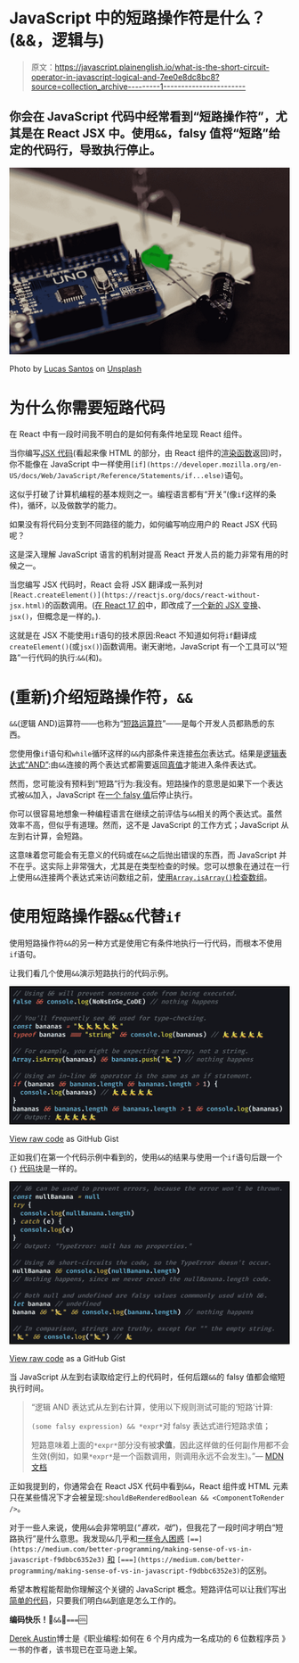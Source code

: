 # JavaScript 中的短路操作符是什么？(&&，逻辑与)

> 原文：<https://javascript.plainenglish.io/what-is-the-short-circuit-operator-in-javascript-logical-and-7ee0e8dc8bc8?source=collection_archive---------1----------------------->

## 你会在 JavaScript 代码中经常看到“短路操作符”，尤其是在 React JSX 中。使用`&&`，falsy 值将“短路”给定的代码行，导致执行停止。

![](img/ed7dbcd098763bea85ff27333eadc00b.png)

Photo by [Lucas Santos](https://unsplash.com/@_staticvoid?utm_source=medium&utm_medium=referral) on [Unsplash](https://unsplash.com?utm_source=medium&utm_medium=referral)

# 为什么你需要短路代码

在 React 中有一段时间我不明白的是如何有条件地呈现 React 组件。

当你编写[JSX 代码](https://reactjs.org/docs/introducing-jsx.html)(看起来像 HTML 的部分，由 React 组件的[渲染函数](https://reactjs.org/docs/react-component.html#render)返回)时，你不能像在 JavaScript 中一样使用`[if](https://developer.mozilla.org/en-US/docs/Web/JavaScript/Reference/Statements/if...else)`语句。

这似乎打破了计算机编程的基本规则之一。编程语言都有“开关”(像`if`这样的条件)，循环，以及做数学的能力。

如果没有将代码分支到不同路径的能力，如何编写响应用户的 React JSX 代码呢？

这是深入理解 JavaScript 语言的机制对提高 React 开发人员的能力非常有用的时候之一。

当您编写 JSX 代码时，React 会将 JSX 翻译成一系列对`[React.createElement()](https://reactjs.org/docs/react-without-jsx.html)`的函数调用。([在 React 17 的](https://docs.google.com/spreadsheets/d/1WCH-k0MOwSR1ielMQi4q-QhAmnpss4O24TO57m8DDCM/edit#gid=966652394)中，即改成了[一个新的 JSX 变换](https://reactjs.org/blog/2020/09/22/introducing-the-new-jsx-transform.html#whats-different-in-the-new-transform)、`jsx()`，但概念是一样的。).

这就是在 JSX 不能使用`if`语句的技术原因:React 不知道如何将`if`翻译成`createElement()`(或`jsx()`)函数调用。谢天谢地，JavaScript 有一个工具可以“短路”一行代码的执行:`&&`(和)。

# (重新)介绍短路操作符，`&&`

`&&`(逻辑 AND)运算符——也称为“[短路运算符](https://developer.mozilla.org/en-US/docs/Web/JavaScript/Reference/Operators/Logical_AND#Short-circuit_evaluation)”——是每个开发人员都熟悉的东西。

您使用像`if`语句和`while`循环这样的`&&`内部条件来连接[布尔](https://medium.com/javascript-in-plain-english/how-to-check-for-a-boolean-in-javascript-98fdc8aec2a7)表达式。结果是[逻辑表达式“AND”](https://en.wikipedia.org/wiki/Logical_conjunction):由`&&`连接的两个表达式都需要返回[真值](https://medium.com/coding-in-simple-english/what-are-truthy-values-in-javascript-e037bdfa76f8)才能进入条件表达式。

然而，您可能没有预料到“短路”行为:我没有。短路操作的意思是如果下一个表达式被`&&`加入，JavaScript 在[一个 falsy 值](https://medium.com/coding-at-dawn/what-are-falsy-values-in-javascript-ca0faa34feb4)后停止执行。

你可以很容易地想象一种编程语言在继续之前评估与`&&`相关的两个表达式。虽然效率不高，但似乎有道理。然而，这不是 JavaScript 的工作方式；JavaScript 从左到右计算，会短路。

这意味着您可能会有无意义的代码或在`&&`之后抛出错误的东西，而 JavaScript 并不在乎。这实际上非常强大，尤其是在类型检查的时候。您可以想象在通过在一行上使用`&&`连接两个表达式来访问数组之前，[使用`Array.isArray()`检查数组](https://medium.com/javascript-in-plain-english/how-to-check-for-an-array-in-javascript-6ad20f7a0e21)。

# 使用短路操作器`&&`代替`if`

使用短路操作符`&&`的另一种方式是使用它有条件地执行一行代码，而根本不使用`if`语句。

让我们看几个使用`&&`演示短路执行的代码示例。

![](img/8e7037197fe2df67547de8a12087c413.png)

[View raw code](https://gist.github.com/DoctorDerek/00a8f9376c50f59825cb11ddf220f84b) as GitHub Gist

正如我们在第一个代码示例中看到的，使用`&&`的结果与使用一个`if`语句后跟一个`{}` [代码块](https://developer.mozilla.org/en-US/docs/Web/JavaScript/Reference/Statements/block)是一样的。

![](img/a2e4b0e11dc4a71469f6f0f1cb197a90.png)

[View raw code](https://gist.github.com/DoctorDerek/72ce6e43b563a82ea3a34a2729443918) as a GitHub Gist

当 JavaScript 从左到右读取给定行上的代码时，任何后跟`&&`的 falsy 值都会缩短执行时间。

> “逻辑 AND 表达式从左到右计算，使用以下规则测试可能的‘短路’计算:
> 
> `(some falsy expression) && *expr*`对 falsy 表达式进行短路求值；
> 
> 短路意味着上面的`*expr*`部分没有被**求值**，因此这样做的任何副作用都不会生效(例如，如果`*expr*`是一个函数调用，则调用永远不会发生)。”— [MDN 文档](https://developer.mozilla.org/en-US/docs/Web/JavaScript/Reference/Operators/Logical_AND#Short-circuit_evaluation)

正如我提到的，你通常会在 React JSX 代码中看到`&&`，React 组件或 HTML 元素只在某些情况下才会被呈现:`shouldBeRenderedBoolean && <ComponentToRender />`。

对于一些人来说，使用`&&`会非常明显(*“喜欢，咄”*)，但我花了一段时间才明白“短路执行”是什么意思。我发现`&&`几乎和[一样令人困惑](https://medium.com/better-programming/making-sense-of-vs-in-javascript-f9dbbc6352e3) `[==](https://medium.com/better-programming/making-sense-of-vs-in-javascript-f9dbbc6352e3)` [和](https://medium.com/better-programming/making-sense-of-vs-in-javascript-f9dbbc6352e3) `[===](https://medium.com/better-programming/making-sense-of-vs-in-javascript-f9dbbc6352e3)`的区别。

希望本教程能帮助你理解这个关键的 JavaScript 概念。短路评估可以让我们写出[简单的代码](https://medium.com/better-programming/why-you-should-make-your-code-as-simple-as-possible-3b35e89f137)，只要我们明白`&&`到底是怎么工作的。

**编码快乐！**🔭`&&`🌌`===`🆒

[Derek Austin](https://www.linkedin.com/in/derek-austin/)博士是《职业编程:如何在 6 个月内成为一名成功的 6 位数程序员 》一书的作者，该书现已在亚马逊上架。